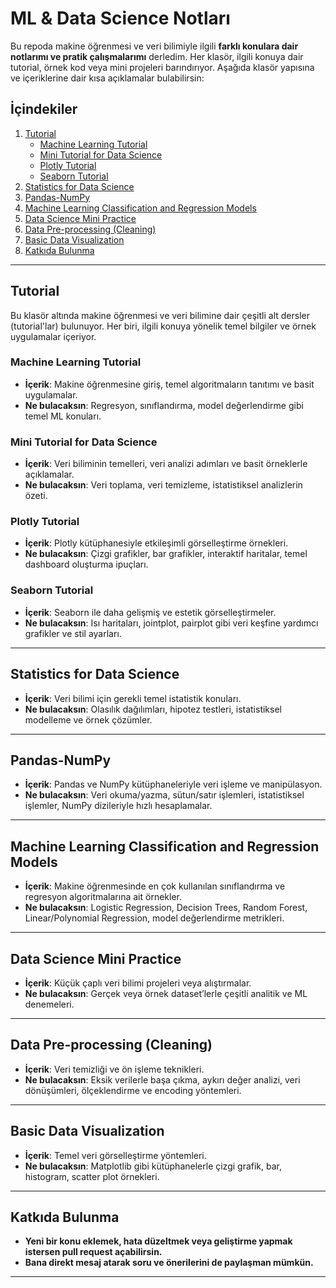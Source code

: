 # ML & Data Science Notları

Bu repoda makine öğrenmesi ve veri bilimiyle ilgili **farklı konulara dair notlarımı ve pratik çalışmalarımı** derledim. Her klasör, ilgili konuya dair tutorial, örnek kod veya mini projeleri barındırıyor. Aşağıda klasör yapısına ve içeriklerine dair kısa açıklamalar bulabilirsin:

## İçindekiler

1. [Tutorial](#tutorial)
   - [Machine Learning Tutorial](#machine-learning-tutorial)
   - [Mini Tutorial for Data Science](#mini-tutorial-for-data-science)
   - [Plotly Tutorial](#plotly-tutorial)
   - [Seaborn Tutorial](#seaborn-tutorial)
2. [Statistics for Data Science](#statistics-for-data-science)
3. [Pandas-NumPy](#pandas-numpy)
4. [Machine Learning Classification and Regression Models](#machine-learning-classification-and-regression-models)
5. [Data Science Mini Practice](#data-science-mini-practice)
6. [Data Pre-processing (Cleaning)](#data-pre-processing-cleaning)
7. [Basic Data Visualization](#basic-data-visualization)
8. [Katkıda Bulunma](#katkıda-bulunma)

---

## Tutorial

Bu klasör altında makine öğrenmesi ve veri bilimine dair çeşitli alt dersler (tutorial'lar) bulunuyor. Her biri, ilgili konuya yönelik temel bilgiler ve örnek uygulamalar içeriyor.

### Machine Learning Tutorial
- **İçerik**: Makine öğrenmesine giriş, temel algoritmaların tanıtımı ve basit uygulamalar.  
- **Ne bulacaksın**: Regresyon, sınıflandırma, model değerlendirme gibi temel ML konuları.

### Mini Tutorial for Data Science
- **İçerik**: Veri biliminin temelleri, veri analizi adımları ve basit örneklerle açıklamalar.  
- **Ne bulacaksın**: Veri toplama, veri temizleme, istatistiksel analizlerin özeti.

### Plotly Tutorial
- **İçerik**: Plotly kütüphanesiyle etkileşimli görselleştirme örnekleri.  
- **Ne bulacaksın**: Çizgi grafikler, bar grafikler, interaktif haritalar, temel dashboard oluşturma ipuçları.

### Seaborn Tutorial
- **İçerik**: Seaborn ile daha gelişmiş ve estetik görselleştirmeler.  
- **Ne bulacaksın**: Isı haritaları, jointplot, pairplot gibi veri keşfine yardımcı grafikler ve stil ayarları.

---

## Statistics for Data Science
- **İçerik**: Veri bilimi için gerekli temel istatistik konuları.  
- **Ne bulacaksın**: Olasılık dağılımları, hipotez testleri, istatistiksel modelleme ve örnek çözümler.

---

## Pandas-NumPy
- **İçerik**: Pandas ve NumPy kütüphaneleriyle veri işleme ve manipülasyon.  
- **Ne bulacaksın**: Veri okuma/yazma, sütun/satır işlemleri, istatistiksel işlemler, NumPy dizileriyle hızlı hesaplamalar.

---

## Machine Learning Classification and Regression Models
- **İçerik**: Makine öğrenmesinde en çok kullanılan sınıflandırma ve regresyon algoritmalarına ait örnekler.  
- **Ne bulacaksın**: Logistic Regression, Decision Trees, Random Forest, Linear/Polynomial Regression, model değerlendirme metrikleri.

---

## Data Science Mini Practice
- **İçerik**: Küçük çaplı veri bilimi projeleri veya alıştırmalar.  
- **Ne bulacaksın**: Gerçek veya örnek dataset’lerle çeşitli analitik ve ML denemeleri.

---

## Data Pre-processing (Cleaning)
- **İçerik**: Veri temizliği ve ön işleme teknikleri.  
- **Ne bulacaksın**: Eksik verilerle başa çıkma, aykırı değer analizi, veri dönüşümleri, ölçeklendirme ve encoding yöntemleri.

---

## Basic Data Visualization
- **İçerik**: Temel veri görselleştirme yöntemleri.  
- **Ne bulacaksın**: Matplotlib gibi kütüphanelerle çizgi grafik, bar, histogram, scatter plot örnekleri.

---
## Katkıda Bulunma
- **Yeni bir konu eklemek, hata düzeltmek veya geliştirme yapmak istersen pull request açabilirsin.**
- **Bana direkt mesaj atarak soru ve önerilerini de paylaşman mümkün.**

------------------------------------------------------------------------------------------------------------------------------------------------------------------------------------------------------------------
